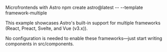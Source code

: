 Microfrontends with Astro
npm create astro@latest -- --template framework-multiple

This example showcases Astro's built-in support for multiple frameworks (React, Preact, Svelte, and Vue (v3.x)).

No configuration is needed to enable these frameworks—just start writing components in src/components.